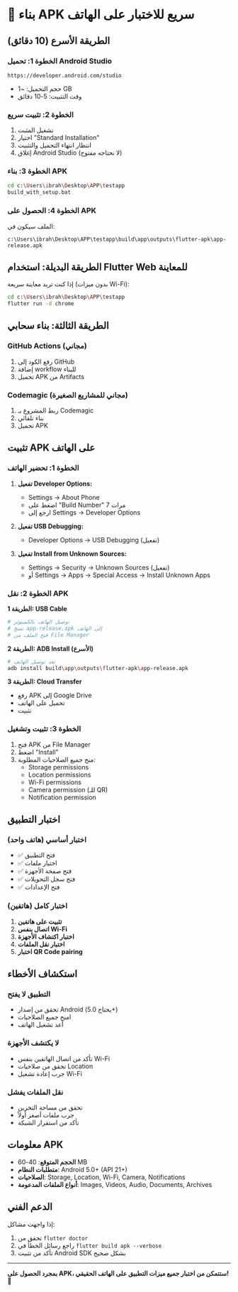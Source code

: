 # 🚀 بناء APK سريع للاختبار على الهاتف

## الطريقة الأسرع (10 دقائق)

### الخطوة 1: تحميل Android Studio
```
https://developer.android.com/studio
```
- حجم التحميل: ~1 GB
- وقت التثبيت: 5-10 دقائق

### الخطوة 2: تثبيت سريع
1. تشغيل المثبت
2. اختيار "Standard Installation"
3. انتظار انتهاء التحميل والتثبيت
4. إغلاق Android Studio (لا نحتاجه مفتوح)

### الخطوة 3: بناء APK
```bash
cd c:\Users\ibrah\Desktop\APP\testapp
build_with_setup.bat
```

### الخطوة 4: الحصول على APK
الملف سيكون في:
```
c:\Users\ibrah\Desktop\APP\testapp\build\app\outputs\flutter-apk\app-release.apk
```

## الطريقة البديلة: استخدام Flutter Web للمعاينة

إذا كنت تريد معاينة سريعة (بدون ميزات Wi-Fi):
```bash
cd c:\Users\ibrah\Desktop\APP\testapp
flutter run -d chrome
```

## الطريقة الثالثة: بناء سحابي

### GitHub Actions (مجاني)
1. رفع الكود إلى GitHub
2. إضافة workflow للبناء
3. تحميل APK من Artifacts

### Codemagic (مجاني للمشاريع الصغيرة)
1. ربط المشروع بـ Codemagic
2. بناء تلقائي
3. تحميل APK

## تثبيت APK على الهاتف

### الخطوة 1: تحضير الهاتف
1. **تفعيل Developer Options:**
   - Settings → About Phone
   - اضغط على "Build Number" 7 مرات
   - ارجع إلى Settings → Developer Options

2. **تفعيل USB Debugging:**
   - Developer Options → USB Debugging (تفعيل)

3. **تفعيل Install from Unknown Sources:**
   - Settings → Security → Unknown Sources (تفعيل)
   - أو Settings → Apps → Special Access → Install Unknown Apps

### الخطوة 2: نقل APK
**الطريقة 1: USB Cable**
```bash
# توصيل الهاتف بالكمبيوتر
# نسخ app-release.apk إلى الهاتف
# فتح الملف من File Manager
```

**الطريقة 2: ADB Install (الأسرع)**
```bash
# بعد توصيل الهاتف
adb install build\app\outputs\flutter-apk\app-release.apk
```

**الطريقة 3: Cloud Transfer**
- رفع APK إلى Google Drive
- تحميل على الهاتف
- تثبيت

### الخطوة 3: تثبيت وتشغيل
1. فتح APK من File Manager
2. اضغط "Install"
3. منح جميع الصلاحيات المطلوبة:
   - Storage permissions
   - Location permissions  
   - Wi-Fi permissions
   - Camera permission (للـ QR)
   - Notification permission

## اختبار التطبيق

### اختبار أساسي (هاتف واحد)
- ✅ فتح التطبيق
- ✅ اختيار ملفات
- ✅ فتح صفحة الأجهزة
- ✅ فتح سجل التحويلات
- ✅ فتح الإعدادات

### اختبار كامل (هاتفين)
1. **تثبيت على هاتفين**
2. **اتصال بنفس Wi-Fi**
3. **اختبار اكتشاف الأجهزة**
4. **اختبار نقل الملفات**
5. **اختبار QR Code pairing**

## استكشاف الأخطاء

### التطبيق لا يفتح
- تحقق من إصدار Android (يحتاج 5.0+)
- امنح جميع الصلاحيات
- أعد تشغيل الهاتف

### لا يكتشف الأجهزة
- تأكد من اتصال الهاتفين بنفس Wi-Fi
- تحقق من صلاحيات Location
- جرب إعادة تشغيل Wi-Fi

### نقل الملفات يفشل
- تحقق من مساحة التخزين
- جرب ملفات أصغر أولاً
- تأكد من استقرار الشبكة

## معلومات APK

- **الحجم المتوقع**: 40-60 MB
- **متطلبات النظام**: Android 5.0+ (API 21+)
- **الصلاحيات**: Storage, Location, Wi-Fi, Camera, Notifications
- **أنواع الملفات المدعومة**: Images, Videos, Audio, Documents, Archives

## الدعم الفني

إذا واجهت مشاكل:
1. تحقق من `flutter doctor`
2. راجع رسائل الخطأ في `flutter build apk --verbose`
3. تأكد من تثبيت Android SDK بشكل صحيح

---

**بمجرد الحصول على APK، ستتمكن من اختبار جميع ميزات التطبيق على الهاتف الحقيقي! 📱**